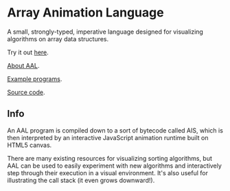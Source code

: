 # Array Animation Language

A small, strongly-typed, imperative language designed for visualizing algorithms on array data structures.

Try it out [here](https://bagnalla.github.io/AAL/).

[About AAL](https://bagnalla.github.io/AAL/about.html).

[Example programs](https://bagnalla.github.io/AAL/examples.html).

[Source code](https://github.com/bagnalla/AAL_code).


## Info

An AAL program is compiled down to a sort of bytecode called AIS, which is then interpreted by an interactive JavaScript animation runtime built on HTML5 canvas.

There are many existing resources for visualizing sorting algorithms, but AAL can be used to easily experiment with new algorithms and interactively step through their execution in a visual environment. It's also useful for illustrating the call stack (it even grows downward!).
